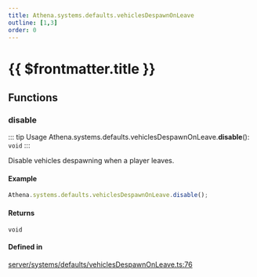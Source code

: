 ```yaml
---
title: Athena.systems.defaults.vehiclesDespawnOnLeave
outline: [1,3]
order: 0
---
```


# {{ $frontmatter.title }}


## Functions

### disable

::: tip Usage
Athena.systems.defaults.vehiclesDespawnOnLeave.**disable**(): `void`
:::

Disable vehicles despawning when a player leaves.

#### Example
```ts
Athena.systems.defaults.vehiclesDespawnOnLeave.disable();
```

#### Returns

`void`

#### Defined in

[server/systems/defaults/vehiclesDespawnOnLeave.ts:76](https://github.com/Stuyk/altv-athena/blob/ed495cc/src/core/server/systems/defaults/vehiclesDespawnOnLeave.ts#L76)
